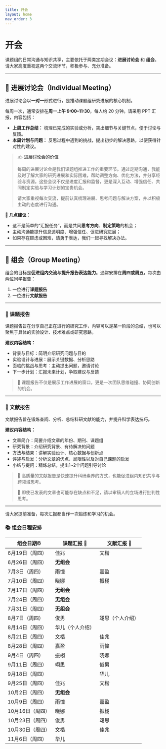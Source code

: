 ```yaml
---
title: 开会
layout: home
nav_order: 3
---
```


# 开会

课题组的日常沟通与知识共享，主要依托于两类定期会议：**进展讨论会** 和 **组会**。请大家高度重视这两个交流环节，积极参与、充分准备。

---

## 📅 进展讨论会（Individual Meeting）

进展讨论会以**一对一**形式进行，是推动课题组研究进展的核心机制。

每周一次，通常安排在**周一上午 9:00–11:30**，每人约 20 分钟。请采用 PPT 汇报，内容包括：

- **上周工作总结：** 梳理已完成的实验或分析，突出细节与关键节点，便于讨论与反馈。
- **本周计划与问题：** 反思过程中遇到的挑战，提出初步的解决思路，以便获得针对性的建议。

> ✍️ **进展讨论会的价值**
>
> 每周的进展讨论会是我们课题组推进工作的重要环节。通过定期沟通，我能及时了解大家的研究进展和实际困难，帮助调整方向、优化方法，并分享经验与资源。这些会议不仅是进度汇报和监督，更是深入互动、增强信任、共同制定实验与学习计划的宝贵机会。
>
> 请大家重视每次交流，提前认真梳理进展、思考问题与解决方案，并以积极主动的态度进行沟通。

**🔑 几点建议：**
- 这不是简单的“汇报任务”，而是共同**思考方向**、**制定策略**的机会；
- 主动沟通能提升信息透明度、增强信任、促进研究进展；
- 如果存在顾虑或困难，请勇于表达，我们一起寻找解决办法。

---

## 👥 组会（Group Meeting）

组会的目标是**促进组内交流**与**提升报告表达能力**。通常安排在**周四或周五**，每次由两位同学报告：

1. 一位进行**课题报告**
2. 一位进行**文献报告**

---

### 🧪 课题报告

课题报告旨在分享自己正在进行的研究工作，内容可以是某一阶段的总结，也可以聚焦于具体的实验设计、技术难点或研究思路。

**建议内容结构：**
- 背景与目标：简明介绍研究问题与目的
- 实验设计与进展：展示关键数据、分析思路
- 面临的挑战与思考：主动提出问题，邀请讨论
- 下一步计划：汇报未来计划，争取建议与反馈

> 🔔 课题报告不仅是展示工作进展的窗口，更是一次团队思维碰撞、协同创新的机会。

---

### 📖 文献报告

文献报告旨在锻炼查阅、分析、总结科研文献的能力，并提升科学表达技巧。

**建议内容结构：**
- 文章简介：简要介绍文章的年份、期刊、课题组
- 研究背景：介绍研究背景、有待解决的问题
- 方法与结果：讲解实验设计、核心数据与创新点
- 评述与启发：分析文章的优点、局限性以及对自己课题的启发
- 小结与提问：精炼总结，提出1~2个问题引导讨论

> 🧠 高质量的文献报告是快速提升科研素养的方式，也能促进组内知识共享与跨领域思考。
> 
> 🔔 即使已发表的文章也可能存在缺点和不足，请以审稿人的立场进行批判性思考。

---

请大家提前准备，每次汇报都当作一次锻炼和学习的机会。

### 📚 组会日程安排

| 组会日期⏰       | 课题汇报 🎤 | 文献汇报 📖 |
|-----------------|-------------|-------------|
| 6月19日（周四）  | 佳兆        | 文楷        |
| 6月26日（周四）  | **无组会**  |             |
| 7月3日（周四）   | 雨憧        | 嘉盈        |
| 7月10日（周四）  | 晓娜        | 振栩        |
| 7月17日（周四）  | **无组会**  |             |
| 7月24日（周四）  | **无组会**  |             |
| 7月31日（周四）  | **无组会**  |             |
| 8月7日（周四）   |  俊男      |翊思（个人介绍）  |
| 8月14日（周四）  | 华儿（个人介绍）|  | 
| 8月21日（周四）  |  文楷        | 佳兆        |
| 8月28日（周四）  | 嘉盈        | 雨憧        |
| 9月4日（周四）   | 振栩        | 晓娜        |
| 9月11日（周四）  |翊思        | 俊男        |
| 9月18日（周四）  |              |华儿
| 9月25日（周四）  | 佳兆        | 文楷        |
| 10月2日（周四）  | **无组会**  |
| 10月9日（周四） | 雨憧        | 嘉盈        |
| 10月16日（周四） | 晓娜        | 振栩        |
| 10月23日（周四）| 俊男        | 翊思        |
| 10月30日（周四）|  文楷        | 佳兆        |
| 11月6日（周四）|华儿        |             | 

